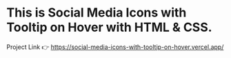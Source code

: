 # This is Social Media Icons with Tooltip on Hover with HTML & CSS.

Project Link 👉 https://social-media-icons-with-tooltip-on-hover.vercel.app/